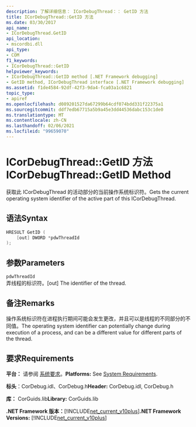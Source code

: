 ```yaml
---
description: 了解详细信息： ICorDebugThread：： GetID 方法
title: ICorDebugThread::GetID 方法
ms.date: 03/30/2017
api_name:
- ICorDebugThread.GetID
api_location:
- mscordbi.dll
api_type:
- COM
f1_keywords:
- ICorDebugThread::GetID
helpviewer_keywords:
- ICorDebugThread::GetID method [.NET Framework debugging]
- GetID method, ICorDebugThread interface [.NET Framework debugging]
ms.assetid: f1de4584-92df-42f3-9da4-fca03a1c6821
topic_type:
- apiref
ms.openlocfilehash: d089201527da67299b64cdf074bdd331f22375a1
ms.sourcegitcommit: ddf7edb67715a5b9a45e3dd44536dabc153c1de0
ms.translationtype: MT
ms.contentlocale: zh-CN
ms.lasthandoff: 02/06/2021
ms.locfileid: "99659070"
---
```

# <a name="icordebugthreadgetid-method"></a><span data-ttu-id="b994f-103">ICorDebugThread::GetID 方法</span><span class="sxs-lookup"><span data-stu-id="b994f-103">ICorDebugThread::GetID Method</span></span>

<span data-ttu-id="b994f-104">获取此 ICorDebugThread 的活动部分的当前操作系统标识符。</span><span class="sxs-lookup"><span data-stu-id="b994f-104">Gets the current operating system identifier of the active part of this ICorDebugThread.</span></span>  
  
## <a name="syntax"></a><span data-ttu-id="b994f-105">语法</span><span class="sxs-lookup"><span data-stu-id="b994f-105">Syntax</span></span>  
  
```cpp  
HRESULT GetID (  
    [out] DWORD *pdwThreadId  
);  
```  
  
## <a name="parameters"></a><span data-ttu-id="b994f-106">参数</span><span class="sxs-lookup"><span data-stu-id="b994f-106">Parameters</span></span>  

 `pdwThreadId`  
 <span data-ttu-id="b994f-107">弄线程的标识符。</span><span class="sxs-lookup"><span data-stu-id="b994f-107">[out] The identifier of the thread.</span></span>  
  
## <a name="remarks"></a><span data-ttu-id="b994f-108">备注</span><span class="sxs-lookup"><span data-stu-id="b994f-108">Remarks</span></span>  

 <span data-ttu-id="b994f-109">操作系统标识符在进程执行期间可能会发生更改，并且可以是线程的不同部分的不同值。</span><span class="sxs-lookup"><span data-stu-id="b994f-109">The operating system identifier can potentially change during execution of a process, and can be a different value for different parts of the thread.</span></span>  
  
## <a name="requirements"></a><span data-ttu-id="b994f-110">要求</span><span class="sxs-lookup"><span data-stu-id="b994f-110">Requirements</span></span>  

 <span data-ttu-id="b994f-111">**平台：** 请参阅 [系统要求](../../get-started/system-requirements.md)。</span><span class="sxs-lookup"><span data-stu-id="b994f-111">**Platforms:** See [System Requirements](../../get-started/system-requirements.md).</span></span>  
  
 <span data-ttu-id="b994f-112">**标头**：CorDebug.idl、CorDebug.h</span><span class="sxs-lookup"><span data-stu-id="b994f-112">**Header:** CorDebug.idl, CorDebug.h</span></span>  
  
 <span data-ttu-id="b994f-113">**库：** CorGuids.lib</span><span class="sxs-lookup"><span data-stu-id="b994f-113">**Library:** CorGuids.lib</span></span>  
  
 <span data-ttu-id="b994f-114">**.NET Framework 版本：**[!INCLUDE[net_current_v10plus](../../../../includes/net-current-v10plus-md.md)]</span><span class="sxs-lookup"><span data-stu-id="b994f-114">**.NET Framework Versions:** [!INCLUDE[net_current_v10plus](../../../../includes/net-current-v10plus-md.md)]</span></span>
